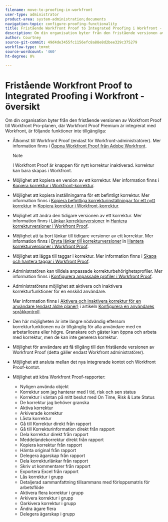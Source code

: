 ```yaml
---
filename: move-to-proofing-in-workfront
user-type: administrator
product-area: system-administration;documents
navigation-topic: configure-proofing-functionality
title: Fristående Workfront Proof to Integrated Proofing i Workfront - översikt
description: Om din organisation byter från den fristående versionen av Workfront Proof till Workfront Pro-planen, där Workfront Proof Premium är integrerat med Workfront, är vissa korrekturfunktioner inte tillgängliga.
author: Courtney
source-git-commit: 49d4de3455fc1156efc8a88e8d2bee329c375279
workflow-type: tm+mt
source-wordcount: '460'
ht-degree: 0%

---
```



# Fristående Workfront Proof to Integrated Proofing i Workfront - översikt

Om din organisation byter från den fristående versionen av Workfront Proof till Workfront Pro-planen, där Workfront Proof Premium är integrerat med Workfront, är följande funktioner inte tillgängliga:

* Åtkomst till Workfront Proof (endast för Workfront-administratörer). Mer information finns i [Öppna Workfront Proof från Adobe Workfront](../../../review-and-approve-work/proofing/managing-proofs-within-workfront/access-wf-proof-in-workfront.md).

   >[!NOTE]
   >
   >I Workfront Proof är knappen för nytt korrektur inaktiverad. korrektur kan bara skapas i Workfront.

* Möjlighet att kopiera en version av ett korrektur. Mer information finns i  [Kopiera korrektur i Workfront-korrektur](../../../workfront-proof/wp-work-proofsfiles/create-proofs-and-files/copy-proofs.md).

* Möjlighet att kopiera inställningarna för ett befintligt korrektur. Mer information finns i [Kopiera befintliga korrekturinställningar för ett nytt korrektur](../../../workfront-proof/wp-work-proofsfiles/create-proofs-and-files/copy-proofs.md#copy-with-new-file) in [Kopiera korrektur i Workfront-korrektur](../../../workfront-proof/wp-work-proofsfiles/create-proofs-and-files/copy-proofs.md).

* Möjlighet att ändra den tidigare versionen av ett korrektur. Mer information finns i [Länkar korrekturversioner](../../../workfront-proof/wp-work-proofsfiles/manage-your-work/manage-proof-versions.md#linking-and-unlinking-proof-versions) in [Hantera korrekturversioner i Workfront Proof](../../../workfront-proof/wp-work-proofsfiles/manage-your-work/manage-proof-versions.md).

* Möjlighet att ta bort länkar till tidigare versioner av ett korrektur. Mer information finns i [Bryta länkar till korrekturversioner](../../../workfront-proof/wp-work-proofsfiles/manage-your-work/manage-proof-versions.md#unlinkingproofversions) in [Hantera korrekturversioner i Workfront Proof](../../../workfront-proof/wp-work-proofsfiles/manage-your-work/manage-proof-versions.md).

* Möjlighet att lägga till taggar i korrektur. Mer information finns i [Skapa och hantera taggar i Workfront Proof](../../../workfront-proof/wp-work-proofsfiles/organize-your-work/create-and-manage-tags.md).

* Administratören kan tilldela anpassade korrekturbehörighetsprofiler. Mer information finns i  [Konfigurera anpassade profiler i Workfront Proof](../../../workfront-proof/wp-acct-admin/account-settings/configure-custom-profiles.md).

* Administratörens möjlighet att aktivera och inaktivera korrekturfunktioner för en enskild användare.

   Mer information finns i [Aktivera och inaktivera korrektur för en användare (endast äldre planer)](../../../administration-and-setup/manage-workfront/configure-proofing/configure-a-users-proofing-access.md#enabling-and-disabling-proofing-for-a-user) i artikeln [Konfigurera en användares språkkontroll](../../../administration-and-setup/manage-workfront/configure-proofing/configure-a-users-proofing-access.md).

* Den här möjligheten är inte längre nödvändig eftersom korrekturfunktionen nu är tillgänglig för alla användare med en arbetarlicens eller högre. Granskare och gäster kan öppna och arbeta med korrektur, men de kan inte generera korrektur.
* Möjlighet för användare att få tillgång till den fristående versionen av Workfront Proof (detta gäller endast Workfront administratörer).
* Möjlighet att ansluta mellan det nya integrerade kontot och Workfront Proof-kontot.
* Möjlighet att köra Workfront Proof-rapporter:

   * Nyligen använda objekt
   * Korrektur som jag hanterar med I tid, risk och sen status
   * Korrektur i väntan på mitt beslut med On Time, Risk &amp; Late Status
   * De korrektur jag behöver granska
   * Aktiva korrektur
   * Arkiverade korrektur
   * Låsta korrektur
   * Gå till Korrektur direkt från rapport
   * Gå till Korrekturinformation direkt från rapport
   * Dela korrektur direkt från rapport
   * Meddelandekorrektur direkt från rapport
   * Kopiera korrektur från rapport
   * Hämta original från rapport
   * Delegera ägarskap från rapport
   * Dela korrekturlänkar från rapport
   * Skriv ut kommentarer från rapport
   * Exportera Excel från rapport
   * Lås korrektur i grupp
   * Detaljerad sammanfattning tillsammans med förloppsmatris för arbetsflöde
   * Aktivera flera korrektur i grupp
   * Arkivera korrektur i grupp
   * Oarkivera korrektur i grupp
   * Ändra ägare flera
   * Delegera ägarskap i grupp

